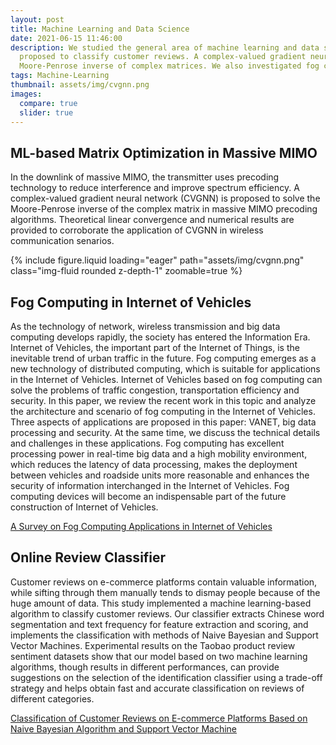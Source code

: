 ```yaml
---
layout: post
title: Machine Learning and Data Science
date: 2021-06-15 11:46:00
description: We studied the general area of machine learning and data science. A machine learning-based algorithm is 
  proposed to classify customer reviews. A complex-valued gradient neural network (CVGNN) is proposed to solve the 
  Moore-Penrose inverse of complex matrices. We also investigated fog computing in the Internet of Vehicles.
tags: Machine-Learning
thumbnail: assets/img/cvgnn.png
images:
  compare: true
  slider: true
---
```


## ML-based Matrix Optimization in Massive MIMO

In the downlink of massive MIMO, the transmitter uses precoding technology to reduce interference and improve 
spectrum efficiency. A complex-valued gradient neural network (CVGNN) is proposed to solve the Moore-Penrose 
inverse of the complex matrix in massive MIMO precoding algorithms. Theoretical linear convergence and numerical 
results are provided to corroborate the application of CVGNN in wireless communication senarios.

<div class="row mt-3">
    <div class="col-sm mt-3 mt-md-0">
        {% include figure.liquid loading="eager" path="assets/img/cvgnn.png" class="img-fluid rounded z-depth-1" zoomable=true %}
    </div>
</div>

## Fog Computing in Internet of Vehicles

As the technology of network, wireless transmission and big data computing develops rapidly, the society has 
entered the Information Era. Internet of Vehicles, the important part of the Internet of Things, is the 
inevitable trend of urban traffic in the future. Fog computing emerges as a new technology of distributed 
computing, which is suitable for applications in the Internet of Vehicles. Internet of Vehicles based on 
fog computing can solve the problems of traffic congestion, transportation efficiency and security. In this 
paper, we review the recent work in this topic and analyze the architecture and scenario of fog computing in 
the Internet of Vehicles. Three aspects of applications are proposed in this paper: VANET, big data processing 
and security. At the same time, we discuss the technical details and challenges in these applications. Fog 
computing has excellent processing power in real-time big data and a high mobility environment, which reduces 
the latency of data processing, makes the deployment between vehicles and roadside units more reasonable and 
enhances the security of information interchanged in the Internet of Vehicles. Fog computing devices will become 
an indispensable part of the future construction of Internet of Vehicles.

[A Survey on Fog Computing Applications in Internet of Vehicles](https://ieeexplore.ieee.org/abstract/document/9463276)

## Online Review Classifier

Customer reviews on e-commerce platforms contain valuable information, while sifting through them manually tends to 
dismay people because of the huge amount of data. This study implemented a machine learning-based algorithm to classify 
customer reviews. Our classifier extracts Chinese word segmentation and text frequency for feature extraction and 
scoring, and implements the classification with methods of Naive Bayesian and Support Vector Machines. Experimental 
results on the Taobao product review sentiment datasets show that our model based on two machine learning algorithms, 
though results in different performances, can provide suggestions on the selection of the identification classifier 
using a trade-off strategy and helps obtain fast and accurate classification on reviews of different categories.

[Classification of Customer Reviews on E-commerce Platforms Based on Naive Bayesian Algorithm and Support Vector Machine](https://iopscience.iop.org/article/10.1088/1742-6596/1678/1/012081/pdf)
